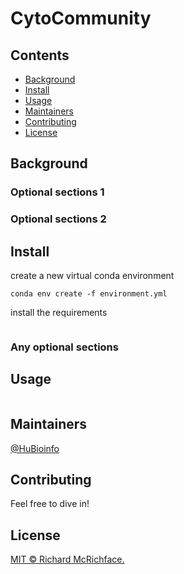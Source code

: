 # CytoCommunity

## Contents

- [Background](#background)
- [Install](#install)
- [Usage](#usage)
- [Maintainers](#maintainers)
- [Contributing](#contributing)
- [License](#license)

## Background

### Optional sections 1


### Optional sections 2


## Install

create a new virtual conda environment

```
conda env create -f environment.yml
```

install the requirements

```

```

### Any optional sections


## Usage

```

```

## Maintainers

[@HuBioinfo](https://github.com/huBioinfo)

## Contributing

Feel free to dive in!

## License

[MIT © Richard McRichface.](../LICENSE)
